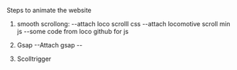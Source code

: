Steps to animate the website


1. smooth scrollong:
        --attach loco scrolll css
        --attach locomotive scroll min js
        --some code from loco github for js


2. Gsap
        --Attach gsap
        --


3. Scolltrigger